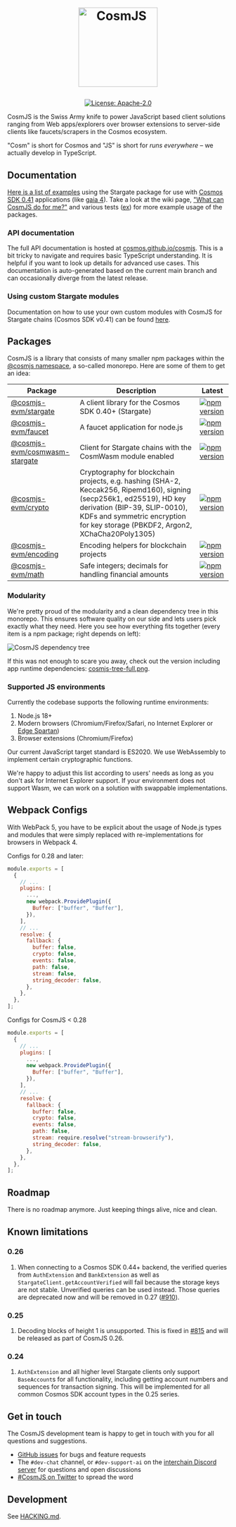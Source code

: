 <h1><p align="center"><img alt="CosmJS" src="docs/logo-vertical-light.png" width="180" /></p></h1>

<div align="center">
  <a href="https://github.com/cosmos/cosmjs/blob/main/LICENSE">
    <img alt="License: Apache-2.0" src="https://img.shields.io/github/license/cosmos/cosmjs.svg" />
  </a>
</div>

CosmJS is the Swiss Army knife to power JavaScript based client solutions
ranging from Web apps/explorers over browser extensions to server-side clients
like faucets/scrapers in the Cosmos ecosystem.

"Cosm" is short for Cosmos and "JS" is short for _runs everywhere_ – we actually
develop in TypeScript.

## Documentation

[Here is a list of examples][guided tour] using the Stargate package for use
with [Cosmos SDK 0.41] applications (like [gaia 4]). Take a look at the wiki
page,
["What can CosmJS do for me?"](https://github.com/cosmos/cosmjs/wiki/What-can-CosmJS-do-for-me%3F)
and various tests
([ex](https://github.com/cosmos/cosmjs/blob/main/packages/stargate/src/signingstargateclient.spec.ts))
for more example usage of the packages.

[guided tour]:
  https://gist.github.com/webmaster128/8444d42a7eceeda2544c8a59fbd7e1d9
[cosmos sdk 0.41]: https://github.com/cosmos/cosmos-sdk/tree/v0.41.0
[gaia 4]: https://github.com/cosmos/gaia/tree/v4.0.0

### API documentation

The full API documentation is hosted at [cosmos.github.io/cosmjs]. This is a bit
tricky to navigate and requires basic TypeScript understanding. It is helpful if
you want to look up details for advanced use cases. This documentation is
auto-generated based on the current main branch and can occasionally diverge
from the latest release.

[cosmos.github.io/cosmjs]: https://cosmos.github.io/cosmjs

### Using custom Stargate modules

Documentation on how to use your own custom modules with CosmJS for Stargate
chains (Cosmos SDK v0.41) can be found
[here](https://github.com/cosmos/cosmjs/blob/main/packages/stargate/CUSTOM_PROTOBUF_CODECS.md).

## Packages

CosmJS is a library that consists of many smaller npm packages within the
[@cosmjs namespace](https://www.npmjs.com/org/cosmjs), a so-called monorepo.
Here are some of them to get an idea:

| Package                                                 | Description                                                                                                                                                                                                                              | Latest                                                                                                                                |
| ------------------------------------------------------- | ---------------------------------------------------------------------------------------------------------------------------------------------------------------------------------------------------------------------------------------- | ------------------------------------------------------------------------------------------------------------------------------------- |
| [@cosmjs-evm/stargate](packages/stargate)                   | A client library for the Cosmos SDK 0.40+ (Stargate)                                                                                                                                                                                     | [![npm version](https://img.shields.io/npm/v/@cosmjs-evm/stargate.svg)](https://www.npmjs.com/package/@cosmjs-evm/stargate)                   |
| [@cosmjs-evm/faucet](packages/faucet)                       | A faucet application for node.js                                                                                                                                                                                                         | [![npm version](https://img.shields.io/npm/v/@cosmjs-evm/faucet.svg)](https://www.npmjs.com/package/@cosmjs-evm/faucet)                       |
| [@cosmjs-evm/cosmwasm-stargate](packages/cosmwasm-stargate) | Client for Stargate chains with the CosmWasm module enabled                                                                                                                                                                              | [![npm version](https://img.shields.io/npm/v/@cosmjs-evm/cosmwasm-stargate.svg)](https://www.npmjs.com/package/@cosmjs-evm/cosmwasm-stargate) |
| [@cosmjs-evm/crypto](packages/crypto)                       | Cryptography for blockchain projects, e.g. hashing (SHA-2, Keccak256, Ripemd160), signing (secp256k1, ed25519), HD key derivation (BIP-39, SLIP-0010), KDFs and symmetric encryption for key storage (PBKDF2, Argon2, XChaCha20Poly1305) | [![npm version](https://img.shields.io/npm/v/@cosmjs-evm/crypto.svg)](https://www.npmjs.com/package/@cosmjs-evm/crypto)                       |
| [@cosmjs-evm/encoding](packages/encoding)                   | Encoding helpers for blockchain projects                                                                                                                                                                                                 | [![npm version](https://img.shields.io/npm/v/@cosmjs-evm/encoding.svg)](https://www.npmjs.com/package/@cosmjs-evm/encoding)                   |
| [@cosmjs-evm/math](packages/math)                           | Safe integers; decimals for handling financial amounts                                                                                                                                                                                   | [![npm version](https://img.shields.io/npm/v/@cosmjs-evm/math.svg)](https://www.npmjs.com/package/@cosmjs-evm/math)                           |

### Modularity

We're pretty proud of the modularity and a clean dependency tree in this
monorepo. This ensures software quality on our side and lets users pick exactly
what they need. Here you see how everything fits together (every item is a npm
package; right depends on left):

![CosmJS dependency tree](docs/cosmjs-tree.png)

If this was not enough to scare you away, check out the version including app
runtime dependencies: [cosmjs-tree-full.png](docs/cosmjs-tree-full.png).

<!--
Build with depsight (https://github.com/webmaster128/depsight), using:

from_npm . | depsight --include "^@cosmjs" --format png --dpi 150 --output docs/cosmjs-tree.png
from_npm . | depsight --exclude cosmjs-evm-monorepo-root --format png --dpi 150 --output docs/cosmjs-tree-full.png
optipng docs/cosmjs-tree*.png
-->

### Supported JS environments

Currently the codebase supports the following runtime environments:

1. Node.js 18+
2. Modern browsers (Chromium/Firefox/Safari, no Internet Explorer or
   [Edge Spartan](https://en.wikipedia.org/wiki/Microsoft_Edge#Development))
3. Browser extensions (Chromium/Firefox)

Our current JavaScript target standard is ES2020. We use WebAssembly to
implement certain cryptographic functions.

We're happy to adjust this list according to users' needs as long as you don't
ask for Internet Explorer support. If your environment does not support Wasm, we
can work on a solution with swappable implementations.

## Webpack Configs

With WebPack 5, you have to be explicit about the usage of Node.js types and
modules that were simply replaced with re-implementations for browsers in
Webpack 4.

Configs for 0.28 and later:

```js
module.exports = [
  {
    // ...
    plugins: [
      ...,
      new webpack.ProvidePlugin({
        Buffer: ["buffer", "Buffer"],
      }),
    ],
    // ...
    resolve: {
      fallback: {
        buffer: false,
        crypto: false,
        events: false,
        path: false,
        stream: false,
        string_decoder: false,
      },
    },
  },
];
```

Configs for CosmJS < 0.28

```js
module.exports = [
  {
    // ...
    plugins: [
      ...,
      new webpack.ProvidePlugin({
        Buffer: ["buffer", "Buffer"],
      }),
    ],
    // ...
    resolve: {
      fallback: {
        buffer: false,
        crypto: false,
        events: false,
        path: false,
        stream: require.resolve("stream-browserify"),
        string_decoder: false,
      },
    },
  },
];
```

## Roadmap

There is no roadmap anymore. Just keeping things alive, nice and clean.

## Known limitations

### 0.26

1. When connecting to a Cosmos SDK 0.44+ backend, the verified queries from
   `AuthExtension` and `BankExtension` as well as
   `StargateClient.getAccountVerified` will fail because the storage keys are
   not stable. Unverified queries can be used instead. Those queries are
   deprecated now and will be removed in 0.27 ([#910]).

[#910]: https://github.com/cosmos/cosmjs/pull/910

### 0.25

1. Decoding blocks of height 1 is unsupported. This is fixed in [#815] and will
   be released as part of CosmJS 0.26.

[#815]: https://github.com/cosmos/cosmjs/pull/815

### 0.24

1. `AuthExtension` and all higher level Stargate clients only support
   `BaseAccount`s for all functionality, including getting account numbers and
   sequences for transaction signing. This will be implemented for all common
   Cosmos SDK account types in the 0.25 series.

## Get in touch

The CosmJS development team is happy to get in touch with you for all questions
and suggestions.

- [GitHub issues](https://github.com/cosmos/cosmjs/issues) for bugs and feature
  requests
- The `#dev-chat` channel, or `#dev-support-ai` on the
  [interchain Discord server](https://discord.gg/interchain) for questions and
  open discussions
- [#CosmJS on Twitter](https://twitter.com/search?q=%23CosmJS) to spread the
  word

## Development

See [HACKING.md](HACKING.md).
